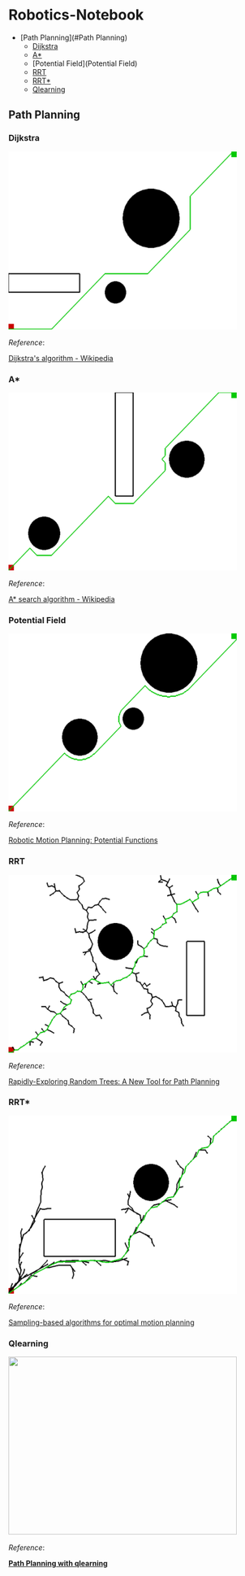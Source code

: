 # Robotics-Notebook

- [Path Planning](#Path Planning)
  - [Dijkstra](#Dijkstra)
  - [A*](A*)
  - [Potential Field](Potential Field)
  - [RRT](RRT)
  - [RRT*](RRT*)
  - [Qlearning](Qlearning)

## Path Planning

### Dijkstra

<img src="PathPlanning/Dijkstra/Dijkstra.png" width="450" height="350">

*Reference*:

[Dijkstra's algorithm - Wikipedia](https://en.wikipedia.org/wiki/Dijkstra%27s_algorithm)

### A*

<img src="PathPlanning/AStar/AStar.png" width="450" height="350">

*Reference*:

[A* search algorithm - Wikipedia](https://en.wikipedia.org/wiki/A*_search_algorithm)

### Potential Field

<img src="PathPlanning/PotentialField/PotentialField.png" width="450" height="350">

*Reference*:

[Robotic Motion Planning: Potential Functions](https://www.cs.cmu.edu/~motionplanning/lecture/Chap4-Potential-Field_howie.pdf)

### RRT
<img src="PathPlanning/RRT/RRT.png" width="450" height="350">

*Reference*:

[Rapidly-Exploring Random Trees: A New Tool for Path Planning](http://citeseerx.ist.psu.edu/viewdoc/summary?doi=10.1.1.35.1853)

### RRT*
<img src="PathPlanning/RRTStar/RRTStar.png" width="450" height="350">

*Reference*:

[Sampling-based algorithms for optimal motion planning](https://journals.sagepub.com/doi/abs/10.1177/0278364911406761)

### Qlearning

<img src="PathPlanning/Qlearning/qlearning.gif" width="450" height="350">

*Reference*:

[**Path Planning with qlearning**](<https://github.com/0aqz0/path-planning-with-qlearning>)

